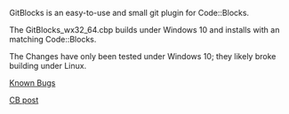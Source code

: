 GitBlocks is an easy-to-use and small git plugin for Code::Blocks.

The GitBlocks_wx32_64.cbp builds under Windows 10 and installs with an matching Code::Blocks.

The Changes have only been tested under Windows 10; they likely broke building under Linux.

[Known Bugs](known-bugs.txt)

[CB post](https://forums.codeblocks.org/index.php/topic,25365.msg)
